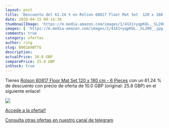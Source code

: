 ```yaml
---
layout: post
title: 'Descuento del 61.24 % en Rolson 60817 Floor Mat Set  120 x 180 cm'
date: 2020-04-15 09:14:30
thumbnailImage: 'https://m.media-amazon.com/images/I/41X1+yqpKUL._SL200_.jpg'
images: [ 'https://m.media-amazon.com/images/I/41X1+yqpKUL._SL200_.jpg' ]
comments: true
category: ofertas
author: ring
slug: B001AXWTTG
description:
actualPrice: 10.0 GBP
comparePrice: 25.8 GBP
inStock: true
---
```


Tienes [Rolson 60817 Floor Mat Set  120 x 180 cm - 6 Pieces](https://www.amazon.com/dp/B001AXWTTG/?tag=redken08-20) con un 61.24 % de descuento con precio de oferta de 10.0 GBP (original: 25.8 GBP) en el siguiente enlace!

[![](https://m.media-amazon.com/images/I/41X1+yqpKUL._SL200_.jpg)](https://www.amazon.com/dp/B001AXWTTG/?tag=redken08-20)

[Accede a la oferta!!](https://www.amazon.com/dp/B001AXWTTG/?tag=redken08-20)

[Consulta otras ofertas en nuestro canal de telegram](https://t.me/s/ofertas25)
